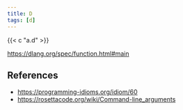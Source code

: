 ```yaml
---
title: D
tags: [d]
---
```


{{< c "a.d" >}}

<https://dlang.org/spec/function.html#main>

## References

- <https://programming-idioms.org/idiom/60>
- <https://rosettacode.org/wiki/Command-line_arguments>
